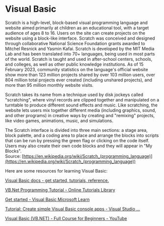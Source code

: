 
Visual Basic
============






Scratch is a high-level, block-based visual programming language and website aimed primarily at children as an educational tool, with a target audience of ages 8 to 16. Users on the site can create projects on the website using a block-like interface. Scratch was conceived and designed through collaborative National Science Foundation grants awarded to Mitchel Resnick and Yasmin Kafai. Scratch is developed by the MIT Media Lab and has been translated into 70+ languages, being used in most parts of the world. Scratch is taught and used in after-school centers, schools, and colleges, as well as other public knowledge institutions. As of 15 February 2023, community statistics on the language's official website show more than 123 million projects shared by over 103 million users, over 804 million total projects ever created (including unshared projects), and more than 95 million monthly website visits.

Scratch takes its name from a technique used by disk jockeys called "scratching", where vinyl records are clipped together and manipulated on a turntable to produce different sound effects and music. Like scratching, the website lets users mix together different media (including graphics, sound, and other programs) in creative ways by creating and "remixing" projects, like video games, animations, music, and simulations.

The Scratch interface is divided into three main sections: a stage area, block palette, and a coding area to place and arrange the blocks into scripts that can be run by pressing the green flag or clicking on the code itself. Users may also create their own code blocks and they will appear in "My Blocks".  
Source: [https://en.wikipedia.org/wiki/Scratch_(programming_language)](https://en.wikipedia.org/wiki/Scratch_(programming_language))

Here are some resources for learning Visual Basic:

[Visual Basic docs - get started, tutorials, reference.](https://learn.microsoft.com/en-us/dotnet/visual-basic/)

[VB.Net Programming Tutorial - Online Tutorials Library](https://www.tutorialspoint.com/vb.net/index.htm)

[Get started - Visual Basic  Microsoft Learn](https://learn.microsoft.com/en-Us/dotnet/visual-basic/getting-started/)

[Tutorial: Create simple Visual Basic console apps - Visual Studio ...](https://learn.microsoft.com/en-us/visualstudio/get-started/visual-basic/tutorial-console?view=vs-2022)

[Visual Basic (VB.NET) - Full Course for Beginners - YouTube](https://www.youtube.com/watch?v=HFWQdGn5DaU)